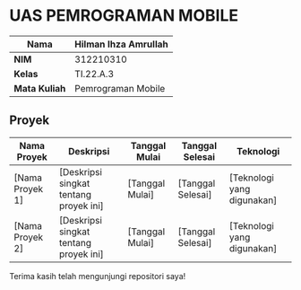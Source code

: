 # UAS PEMROGRAMAN MOBILE
| **Nama** | Hilman Ihza Amrullah |
| --- | --- |
| **NIM** | 312210310 |
| **Kelas** | TI.22.A.3 |
| **Mata Kuliah** | Pemrograman Mobile |

## Proyek

| **Nama Proyek** | **Deskripsi** | **Tanggal Mulai** | **Tanggal Selesai** | **Teknologi** |
| --- | --- | --- | --- | --- |
| [Nama Proyek 1] | [Deskripsi singkat tentang proyek ini] | [Tanggal Mulai] | [Tanggal Selesai] | [Teknologi yang digunakan] |
| [Nama Proyek 2] | [Deskripsi singkat tentang proyek ini] | [Tanggal Mulai] | [Tanggal Selesai] | [Teknologi yang digunakan] |

Terima kasih telah mengunjungi repositori saya!
